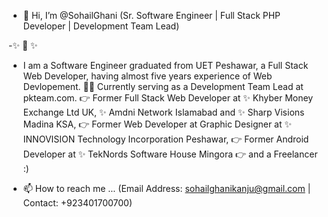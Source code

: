 - 👋 Hi, I’m @SohailGhani (Sr. Software Engineer | Full Stack PHP Developer | Development Team Lead)

-✨ 💁 ✨
- I am a Software Engineer graduated from UET Peshawar, a Full Stack Web Developer, having almost five years experience of Web Devlopement.
🧑‍💻 Currently serving as a Development Team Lead at pkteam.com.
👉 Former Full Stack Web Developer at 
 ✨ Khyber Money Exchange Ltd UK,
 ✨ Amdni Network Islamabad and 
 ✨ Sharp Visions Madina KSA, 
👉 Former Web Developer at Graphic Designer at 
 ✨ INNOVISION Technology Incorporation Peshawar, 
👉 Former Android Developer at 
 ✨ TekNords Software House Mingora 
👉 and a Freelancer :)

- 📫 How to reach me ... (Email Address: sohailghanikanju@gmail.com | Contact: +923401700700)
